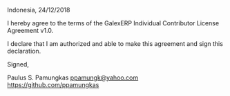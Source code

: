 Indonesia, 24/12/2018

I hereby agree to the terms of the GalexERP Individual Contributor License
Agreement v1.0.

I declare that I am authorized and able to make this agreement and sign this
declaration.

Signed,

Paulus S. Pamungkas ppamungk@yahoo.com https://github.com/ppamungkas
